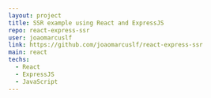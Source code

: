 ```yaml
---
layout: project
title: SSR example using React and ExpressJS
repo: react-express-ssr
user: joaomarcuslf
link: https://github.com/joaomarcuslf/react-express-ssr
main: react
techs:
  - React
  - ExpressJS
  - JavaScript
---
```

